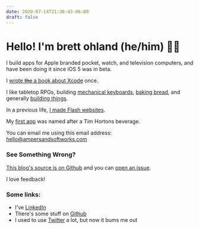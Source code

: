 ```yaml
---
date: 2020-07-14T21:36:43-06:00
draft: false
---
```


# Hello! I'm brett ohland (he/him) &#127987;&#65039;&#8205;&#127752;

I build apps for Apple branded pocket, watch, and television computers, and have been doing it since iOS 5 was in beta.

I [wrote ~~the~~ a book about Xcode](https://duckduckgo.com/?q=brett+ohland+Xcode+7+essentials) once.

I like tabletop RPGs, building [mechanical keyboards](/tags/keyboards/), [baking bread](https://kensartisan.com/flour-water-salt-yeast/), and generally [building things](/tags/diy/).

In a previous life, [I made Flash websites](http://web.archive.org/web/20040602230813/http://www.insertcoinmedia.com/seven.html).

My [first app](https://github.com/brettohland/dbldbl) was named after a Tim Hortons beverage.

You can email me using this email address: [hello@ampersandsoftworks.com](mailto:hello@ampersandsoftworks.com)

### See Something Wrong?

[This blog's source is on Github](https://github.com/brettohland/ampsftwrks) and you can [open an issue](https://github.com/brettohland/ampsftwrks/issues).

I love feedback!

### Some links:
- I've [LinkedIn](https://www.linkedin.com/in/brettohland/)
- There's some stuff on [Github](https://github.com/brettohland)
- I used to use [Twitter](http://twitter.com/bretto) a lot, but now it bums me out

